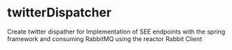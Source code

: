 # twitterDispatcher
Create twitter dispather  for Implementation of SEE endpoints with the spring framework and consuming RabbitMQ using the reactor Rabbit Client
